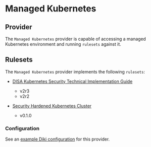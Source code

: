 # Managed Kubernetes

## Provider

The `Managed Kubernetes` provider is capable of accessing a managed Kubernetes environment and running `rulesets` against it.

## Rulesets

The `Managed Kubernetes` provider implements the following `rulesets`:
- [DISA Kubernetes Security Technical Implementation Guide](../rulesets/disa-k8s-stig/ruleset.md)
    - v2r3
    - v2r2
    
- [Security Hardened Kubernetes Cluster](../rulesets/security-hardened-k8s/ruleset.md)
    - v0.1.0

### Configuration

See an [example Diki configuration](../../example/config/managedk8s.yaml) for this provider.
